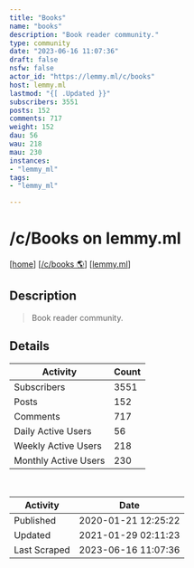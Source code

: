 ```yaml
---
title: "Books" 
name: "books"
description: "Book reader community."
type: community
date: "2023-06-16 11:07:36"
draft: false
nsfw: false
actor_id: "https://lemmy.ml/c/books"
host: lemmy.ml
lastmod: "{[ .Updated }}"
subscribers: 3551
posts: 152
comments: 717
weight: 152
dau: 56
wau: 218
mau: 230
instances:
- "lemmy_ml"
tags: 
- "lemmy_ml"

---
```


# /c/Books on lemmy.ml

[[home](/)]
[[/c/books 🌎](https://lemmy.ml/c/books)]
[[lemmy.ml](/instances/lemmy_ml)]


## Description 

<blockquote class="description">
Book reader community.
</blockquote>


## Details

| Activity | Count  |
|----------------------|---|
| Subscribers          | 3551 |
| Posts                | 152  |
| Comments             | 717  |
| Daily Active Users   | 56  |
| Weekly Active Users  | 218  |
| Monthly Active Users | 230  |

<br>

| Activity | Date |
|----------------------|---|
| Published            | 2020-01-21 12:25:22 |
| Updated              | 2021-01-29 02:11:23 |
| Last Scraped         | 2023-06-16 11:07:36 |
